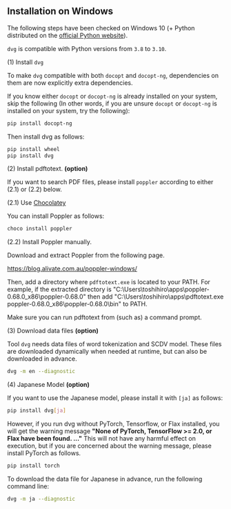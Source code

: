 ## Installation on Windows

The following steps have been checked on Windows 10 (+ Python distributed on the [official Python website](https://www.python.org)).

`dvg` is compatible with Python versions from `3.8` to `3.10`.

(1) Install `dvg`

To make `dvg` compatible with both `docopt` and `docopt-ng`, dependencies on them are now explicitly extra dependencies.

If you know either `docopt` or `docopt-ng` is already installed on your system, skip the following
(In other words, if you are unsure `docopt` or `docopt-ng` is installed on your system, try the following):

```sh
pip install docopt-ng
```

Then install dvg as follows:

```sh
pip install wheel
pip install dvg
```

(2) Install pdftotext. **(option)**

If you want to search PDF files, please install `poppler` according to either (2.1) or (2.2) below.

(2.1) Use [Chocolatey](https://chocolatey.org/)

You can install Poppler as follows:

```sh
choco install poppler
```

(2.2) Install Poppler manually.

Download and extract Poppler from the following page.

https://blog.alivate.com.au/poppler-windows/

Then, add a directory where `pdftotext.exe` is located to your PATH. For example, if the extracted directory is "C:\Users\toshihiro\apps\poppler-0.68.0_x86\poppler-0.68.0" then add "C:\Users\toshihiro\apps\pdftotext.exe poppler-0.68.0_x86\poppler-0.68.0\bin\" to PATH.

Make sure you can run pdftotext from (such as) a command prompt.

(3) Download data files **(option)**

Tool `dvg` needs data files of word tokenization and SCDV model.
These files are downloaded dynamically when needed at runtime, but can also be downloaded in advance.

```sh
dvg -m en --diagnostic
```

(4) Japanese Model **(option)** 

If you want to use the Japanese model, please install it with `[ja]` as follows:

```sh
pip install dvg[ja]
```

However, if you run dvg without PyTorch, Tensorflow, or Flax installed, you will get the warning message **"None of PyTorch, TensorFlow >= 2.0, or Flax have been found. ..."** This will not have any harmful effect on execution, but if you are concerned about the warning message, please install PyTorch as follows.

```sh
pip install torch
```

To download the data file for Japanese in advance, run the following command line:

```sh
dvg -m ja --diagnostic
```


